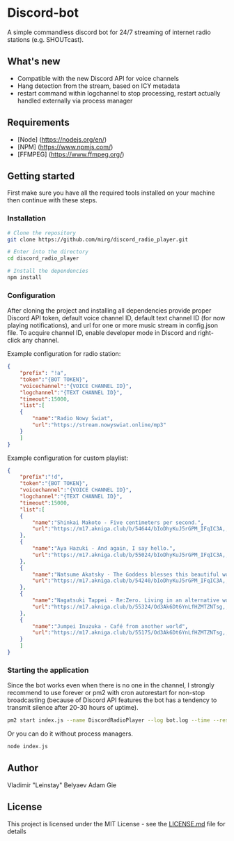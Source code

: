 # Discord-bot

A simple commandless discord bot for 24/7 streaming of internet radio stations (e.g. SHOUTcast).


## What's new
- Compatible with the new Discord API for voice channels
- Hang detection from the stream, based on ICY metadata 
- restart command within logchannel to stop processing, restart actually handled externally via process manager

## Requirements

- [Node] (https://nodejs.org/en/)
- [NPM] (https://www.npmjs.com/)
- [FFMPEG] (https://www.ffmpeg.org/)

## Getting started

First make sure you have all the required tools installed on your machine then continue with these steps.

### Installation

```bash
# Clone the repository
git clone https://github.com/mirg/discord_radio_player.git

# Enter into the directory
cd discord_radio_player

# Install the dependencies
npm install
```

### Configuration

After cloning the project and installing all dependencies provide proper Discord API token, default voice channel ID, default text channel ID (for now playing notifications), and url for one or more music stream in config.json file.
To acquire channel ID, enable developer mode in Discord and right-click any channel. 

Example configuration for radio station:
```json
{
    "prefix": "!a",
	"token":"{BOT TOKEN}",
	"voicechannel":"{VOICE CHANNEL ID}",
	"logchannel":"{TEXT CHANNEL ID}",
	"timeout":15000,
	"list":[
	{
		"name":"Radio Nowy Świat",
		"url":"https://stream.nowyswiat.online/mp3"
	}
	]
}
```

Example configuration for custom playlist:
```json
{
	"prefix":"!d",
	"token":"{BOT TOKEN}",
	"voicechannel":"{VOICE CHANNEL ID}",
	"logchannel":"{TEXT CHANNEL ID}",
	"timeout":15000,
	"list":[
	{
		"name":"Shinkai Makoto - Five centimeters per second.",
		"url":"https://m17.akniga.club/b/54644/bIoDhyKuJ5rGPM_IFqIC3A,,/01.%20%D0%A1%D0%B8%D0%BD%D0%BA%D0%B0%D0%B9%20%D0%9C%D0%B0%D0%BA%D0%BE%D1%82%D0%BE%20-%20%D0%9F%D1%8F%D1%82%D1%8C%20%D1%81%D0%B0%D0%BD%D1%82%D0%B8%D0%BC%D0%B5%D1%82%D1%80%D0%BE%D0%B2%20%D0%B2%20%D1%81%D0%B5%D0%BA%D1%83%D0%BD%D0%B4%D1%83.mp3"
	},
	{
		"name":"Aya Hazuki - And again, I say hello.",
		"url":"https://m17.akniga.club/b/55024/bIoDhyKuJ5rGPM_IFqIC3A,,/01.%20%D0%90%D1%8F%20%D0%A5%D0%B0%D0%B7%D1%83%D0%BA%D0%B8%20-%20%D0%98%20%D1%81%D0%BD%D0%BE%D0%B2%D0%B0%20%D0%B3%D0%BE%D0%B2%D0%BE%D1%80%D1%8E%20%D0%9F%D1%80%D0%B8%D0%B2%D0%B5%D1%82.mp3"
	},
	{
		"name":"Natsume Akatsky - The Goddess blesses this beautiful world.",
		"url":"https://m17.akniga.club/b/54240/bIoDhyKuJ5rGPM_IFqIC3A,,/01.%20%D0%9D%D0%B0%D1%86%D1%83%D0%BC%D1%8D%20%D0%90%D0%BA%D0%B0%D1%86%D0%BA%D0%B8%20-%20%D0%90%D1%85,%20%D0%BC%D0%BE%D1%8F%20%D0%B1%D0%B5%D1%81%D0%BF%D0%BE%D0%BB%D0%B5%D0%B7%D0%BD%D0%B0%D1%8F%20%D0%B1%D0%BE%D0%B3%D0%B8%D0%BD%D1%8F.mp3"
	},
	{
		"name":"Nagatsuki Tappei - Re:Zero. Living in an alternative world from scratch.",
		"url":"https://m17.akniga.club/b/55324/Od3Ak6Dt6YnLfHZMTZNTsg,,/01.%20%D0%9D%D0%B0%D0%B3%D0%B0%D1%86%D1%83%D0%BA%D0%B8%20%D0%A2%D0%B0%D0%BF%D0%BF%D1%8D%D0%B9%20-%20%D0%96%D0%B8%D0%B7%D0%BD%D1%8C%20%D0%B2%20%D0%B0%D0%BB%D1%8C%D1%82%D0%B5%D1%80%D0%BD%D0%B0%D1%82%D0%B8%D0%B2%D0%BD%D0%BE%D0%BC%20%D0%BC%D0%B8%D1%80%D0%B5%20%D1%81%20%D0%BD%D1%83%D0%BB%D1%8F.mp3"
	},
	{
		"name":"Jumpei Inuzuka - Café from another world",
		"url":"https://m17.akniga.club/b/55175/Od3Ak6Dt6YnLfHZMTZNTsg,,/01.%20Inuzuka%20Junpei%20-%20%D0%9A%D0%B0%D1%84%D0%B5%20%D0%B8%D0%B7%20%D0%B4%D1%80%D1%83%D0%B3%D0%BE%D0%B3%D0%BE%20%D0%BC%D0%B8%D1%80%D0%B0.mp3"
	}
	]
}
```

### Starting the application

Since the bot works even when there is no one in the channel, I strongly recommend to use forever or pm2 with cron autorestart for non-stop broadcasting (because of Discord API features the bot has a tendency to transmit silence after 20-30 hours of uptime).

```bash
pm2 start index.js --name DiscordRadioPlayer --log bot.log --time --restart-delay 5000 & pm2 start restart.js --name Restart
```

Оr you can do it without process managers.

```bash
node index.js
```

## Author

Vladimir "Leinstay" Belyaev
Adam Gie

## License

This project is licensed under the MIT License - see the [LICENSE.md](LICENSE) file for details
